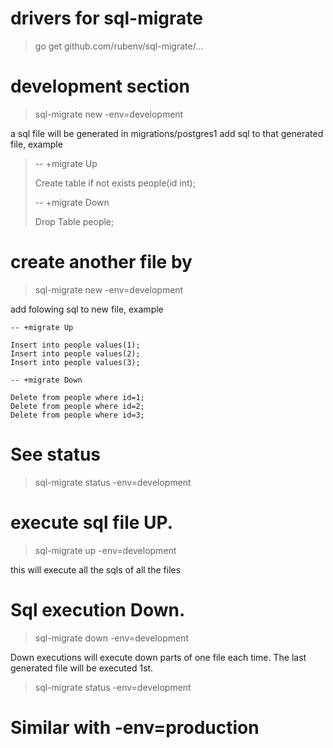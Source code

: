 # drivers for sql-migrate
> go get github.com/rubenv/sql-migrate/...



# development section
> sql-migrate new -env=development

 a sql file will be generated in migrations/postgres1
add sql to that generated file, example

> -- +migrate Up
> 
> Create table if not exists people(id int);
> 
> -- +migrate Down
> 
> Drop Table people;




# create another file by
> sql-migrate new -env=development

add folowing sql to new file, example

    -- +migrate Up
    
    Insert into people values(1);
    Insert into people values(2);
    Insert into people values(3);
    
    -- +migrate Down
    
    Delete from people where id=1;
    Delete from people where id=2;
    Delete from people where id=3;



# See status 
> sql-migrate status -env=development

# execute sql file UP. 
> sql-migrate up -env=development

this will execute all the sqls of all the files


# Sql execution Down. 
> sql-migrate down -env=development

Down executions will execute down parts of one file each time. The last generated file will be executed 1st.

> sql-migrate status -env=development


# Similar with -env=production
